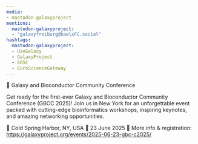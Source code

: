 ```yaml
---
media:
- mastodon-galaxyproject
mentions:
  mastodon-galaxyproject:
  - "galaxyfreiburg@baw\xFC.social"
hashtags:
  mastodon-galaxyproject:
  - UseGalaxy
  - GalaxyProject
  - EOSC
  - EuroScienceGateway
---
```

📣 Galaxy and Bioconductor Community Conference

Get ready for the first-ever Galaxy and Bioconductor Community Conference (GBCC 2025)! Join us in New York for an unforgettable event packed with cutting-edge bioinformatics workshops, inspiring keynotes, and amazing networking opportunities. 

📍 Cold Spring Harbor, NY, USA
📅 23 June 2025
🔗 More info & registration: https://galaxyproject.org/events/2025-06-23-gbc-c2025/